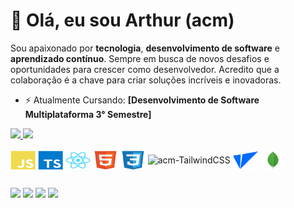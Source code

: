 # 👋 Olá, eu sou Arthur (acm)

Sou apaixonado por **tecnologia**, **desenvolvimento de software** e **aprendizado contínuo**. Sempre em busca de novos desafios e oportunidades para crescer como desenvolvedor. Acredito que a colaboração é a chave para criar soluções incríveis e inovadoras.

- ⚡ Atualmente Cursando: **[Desenvolvimento de Software Multiplataforma 3° Semestre]**

<div>
  <a href="https://github.com/arthuracmm">
    <img height ='150em' src='https://github-readme-stats.vercel.app/api?username=arthuracmm&show_icons=true&count_private=true&hide_title=true&hide=prs&theme=dark&icon_color=1DB954&bg_color=181818'/>
    <img height ='150em' src='https://github-readme-stats.vercel.app/api/top-langs/?username=arthuracmm&layout=compact&theme=dark&icon_color=1DB954&bg_color=181818'/>
  </a>
</div>

<div style="display: inline_block"><br>
  <img align="center" alt="acm-Js" height="30" width="40" src="https://raw.githubusercontent.com/devicons/devicon/master/icons/javascript/javascript-plain.svg">
  <img align="center" alt="acm-Ts" height="30" width="40" src="https://raw.githubusercontent.com/devicons/devicon/master/icons/typescript/typescript-plain.svg">
  <img align="center" alt="acm-React" height="30" width="40" src="https://raw.githubusercontent.com/devicons/devicon/master/icons/react/react-original.svg">
  <img align="center" alt="acm-HTML" height="30" width="40" src="https://raw.githubusercontent.com/devicons/devicon/master/icons/html5/html5-original.svg">
  <img align="center" alt="acm-CSS" height="30" width="40" src="https://raw.githubusercontent.com/devicons/devicon/master/icons/css3/css3-original.svg">
  <img align="center" alt="acm-TailwindCSS" height="30" width="40" src="https://cdn.jsdelivr.net/gh/devicons/devicon@latest/icons/tailwindcss/tailwindcss-original.svg">
  <img align="center" alt="acm-Vite" height="30" width="40" src="https://raw.githubusercontent.com/devicons/devicon/master/icons/vite/vite-original.svg">
  <img align="center" alt="acm-MongoDB" height="30" width="40" src="https://raw.githubusercontent.com/devicons/devicon/master/icons/mongodb/mongodb-original.svg">

</div>
  
  ##
 
<div> 
  <a href="https://instagram.com/arthuracm" target="_blank"><img src="https://img.shields.io/badge/-Instagram-%23E4405F?style=for-the-badge&logo=instagram&logoColor=white" target="_blank"></a>
 	<a href="https://www.twitch.tv/acmkk" target="_blank"><img src="https://img.shields.io/badge/Twitch-9146FF?style=for-the-badge&logo=twitch&logoColor=white" target="_blank"></a>
  <a href = "mailto:arthurcesarmarcelino@gmail.com"><img src="https://img.shields.io/badge/-Gmail-%23333?style=for-the-badge&logo=gmail&logoColor=white" target="_blank"></a>
  <a href="https://www.linkedin.com/in/arthur-marcelino-b311752b8/" target="_blank"><img src="https://img.shields.io/badge/-LinkedIn-%230077B5?style=for-the-badge&logo=linkedin&logoColor=white" target="_blank"></a> 
  
</div>
